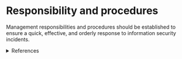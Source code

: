 # Responsibility and procedures

Management responsibilities and procedures should be established to ensure a quick, effective, and orderly response to information security incidents.


<details><summary>References</summary>

1. ISO 27002:2005 13.2.1 "Responsibility and procedures"
2. PCI DSS 3.2.1 "Requirement [12.10.1](52f61aa2-5622-490a-8735-a4e94499c706) Create the incident response plan to be implemented in the event of system breach
3. NIST [SP 800-61 Rev. 2 - Computer Security Incident Handling Guide](https://csrc.nist.gov/publications/detail/sp/800-61/rev-2/final): 2.3.2 Plan Elements
</details>